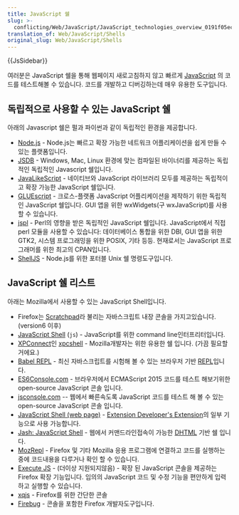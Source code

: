 ```yaml
---
title: JavaScript 쉘
slug: >-
  conflicting/Web/JavaScript/JavaScript_technologies_overview_0191f05ec18a4ee4d771b548feb0701d
translation_of: Web/JavaScript/Shells
original_slug: Web/JavaScript/Shells
---
```


{{JsSidebar}}

여러분은 JavaScript 쉘을 통해 웹페이지 새로고침하지 않고 빠르게 [JavaScript](/ko/docs/Web/JavaScript) 의 코드를 테스트해볼 수 있습니다. 코드를 개발하고 디버깅하는데 매우 유용한 도구입니다.

## 독립적으로 사용할 수 있는 JavaScript 쉘

아래의 Javascript 쉘은 펄과 파이썬과 같이 독립적인 환경을 제공합니다.

- [Node.js](http://nodejs.org/) - Node.js는 빠르고 확장 가능한 네트워크 어플리케이션을 쉽게 만들 수 있는 플랫폼입니다.
- [JSDB](http://www.jsdb.org/) - Windows, Mac, Linux 환경에 맞는 컴파일된 바이너리를 제공하는 독립적인 독립적인 Javascript 쉘입니다.
- [JavaLikeScript](http://javalikescript.free.fr/) - 네이티브와 JavaScript 라이브러리 모두를 제공하는 독립적이고 확장 가능한 JavaScript 쉘입니다.
- [GLUEscript](http://gluescript.sourceforge.net/) - 크로스-플랫폼 JavaScript 어플리케이션을 제작하기 위한 독립적인 JavaScript 쉘입니다. GUI 앱을 위한 wxWidgets(구 wxJavaScript)를 사용할 수 있습니다.
- [jspl](http://jspl.msg.mx/) - Perl의 영향을 받은 독립적인 JavaScript 쉘입니다. JavaScript에서 직접 perl 모듈을 사용할 수 있습니다: 데이터베이스 통합을 위한 DBI, GUI 앱을 위한 GTK2, 시스템 프로그래밍을 위한 POSIX, 기타 등등. 현재로서는 JavaScript 프로그래머를 위한 최고의 CPAN입니다.
- [ShellJS](http://shelljs.org) - Node.js를 위한 포터블 Unix 쉘 명령도구입니다.

## JavaScript 쉘 리스트

아래는 Mozilla에서 사용할 수 있는 JavaScript Shell입니다.

- Firefox는 [Scratchpad](/ko/docs/Tools/Scratchpad)라 불리는 자바스크립트 내장 콘솔을 가지고있습니다.(version6 이후)
- [JavaScript Shell](/ko/docs/Mozilla/Projects/SpiderMonkey/Introduction_to_the_JavaScript_shell) (`js`) - JavaScript를 위한 command line인터프리터입니다.
- [XPConnect](/ko/docs/Mozilla/Tech/XPCOM/Language_bindings/XPConnect)인 [xpcshell](/ko/docs/Mozilla/XPConnect/xpcshell) - Mozilla개발자는 위한 유용한 쉘 입니다. (가끔 필요할거에요.)
- [Babel REPL](http://babeljs.io/repl) - 최신 자바스크립트를 시험해 볼 수 있는 브라우저 기반 [REPL](https://en.wikipedia.org/wiki/REPL)입니다.
- [ES6Console.com](http://es6console.com/) - 브라우저에서 ECMAScript 2015 코드를 테스트 해보기위한 open-source JavaScript 콘솔 입니다.
- [jsconsole.com](http://jsconsole.com/) -- 웹에서 빠른속도록 JavaScript 코드를 테스트 해 볼 수 있는 open-source JavaScript 콘솔 입니다.
- [JavaScript Shell (web page)](http://www.squarefree.com/shell/) - [Extension Developer's Extension](https://addons.mozilla.org/en-US/firefox/addon/7434)의 일부 기능으로 사용 가능합니다.
- [Jash: JavaScript Shell](http://www.billyreisinger.com/jash/) - 웹에서 커맨드라인접속이 가능한 [DHTML](https://ko.wikipedia.org/wiki/DHTML) 기반 쉘 입니다.
- [MozRepl](http://hyperstruct.net/projects/mozrepl) - Firefox 및 기타 Mozilla 응용 프로그램에 연결하고 코드를 실행하는 중에 코드내용을 다루거나 확인 할 수 있습니다.
- [Execute JS](https://addons.mozilla.org/en-US/firefox/addon/execute-js/) - (더이상 지원되지않음) - 확장 된 JavaScript 콘솔을 제공하는 Firefox 확장 기능입니다. 임의의 JavaScript 코드 및 수정 기능을 편안하게 입력하고 실행할 수 있습니다.
- [xqjs](https://addons.mozilla.org/addon/159546) - Firefox를 위한 간단한 콘솔
- [Firebug](https://addons.mozilla.org/en-US/firefox/addon/firebug/) - 콘솔을 포함한 Firefox 개발자도구입니다.
